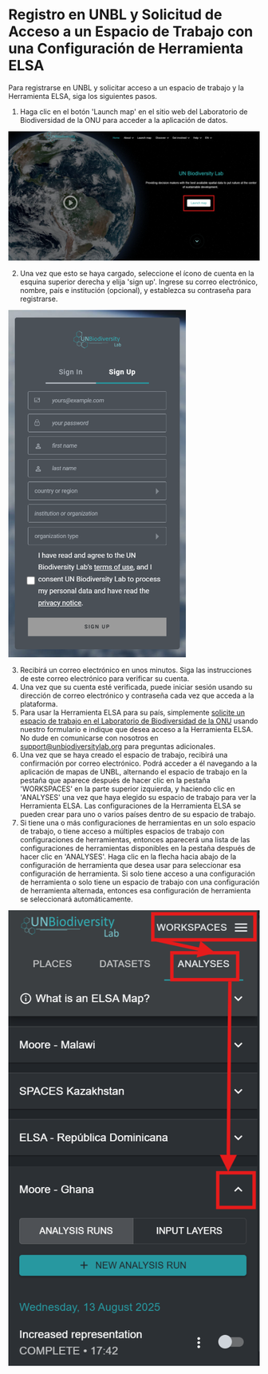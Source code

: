 # Registro en UNBL y Solicitud de Acceso a un Espacio de Trabajo con una Configuración de Herramienta ELSA

Para registrarse en UNBL y solicitar acceso a un espacio de trabajo y la Herramienta ELSA, siga los siguientes pasos.

1. Haga clic en el botón 'Launch map' en el sitio web del Laboratorio de Biodiversidad de la ONU para acceder a la aplicación de datos.

![Página de inicio de UNBL](images/image002.png)

2. Una vez que esto se haya cargado, seleccione el ícono de cuenta en la esquina superior derecha y elija 'sign up'. Ingrese su correo electrónico, nombre, país e institución (opcional), y establezca su contraseña para registrarse.

![Ventana de registro](images/image004.png)

3. Recibirá un correo electrónico en unos minutos. Siga las instrucciones de este correo electrónico para verificar su cuenta.
4. Una vez que su cuenta esté verificada, puede iniciar sesión usando su dirección de correo electrónico y contraseña cada vez que acceda a la plataforma.
5. Para usar la Herramienta ELSA para su país, simplemente [solicite un espacio de trabajo en el Laboratorio de Biodiversidad de la ONU](https://unbiodiversitylab.org/en/unbl-workspaces/) usando nuestro formulario e indique que desea acceso a la Herramienta ELSA. No dude en comunicarse con nosotros en <support@unbiodiversitylab.org> para preguntas adicionales.
6. Una vez que se haya creado el espacio de trabajo, recibirá una confirmación por correo electrónico. Podrá acceder a él navegando a la aplicación de mapas de UNBL, alternando el espacio de trabajo en la pestaña que aparece después de hacer clic en la pestaña 'WORKSPACES' en la parte superior izquierda, y haciendo clic en 'ANALYSES' una vez que haya elegido su espacio de trabajo para ver la Herramienta ELSA. Las configuraciones de la Herramienta ELSA se pueden crear para uno o varios países dentro de su espacio de trabajo.
7. Si tiene una o más configuraciones de herramientas en un solo espacio de trabajo, o tiene acceso a múltiples espacios de trabajo con configuraciones de herramientas, entonces aparecerá una lista de las configuraciones de herramientas disponibles en la pestaña después de hacer clic en 'ANALYSES'. Haga clic en la flecha hacia abajo de la configuración de herramienta que desea usar para seleccionar esa configuración de herramienta. Si solo tiene acceso a una configuración de herramienta o solo tiene un espacio de trabajo con una configuración de herramienta alternada, entonces esa configuración de herramienta se seleccionará automáticamente.

![Acceso a la configuración de Herramienta ELSA para Moore – Ghana](images/image005.png)
